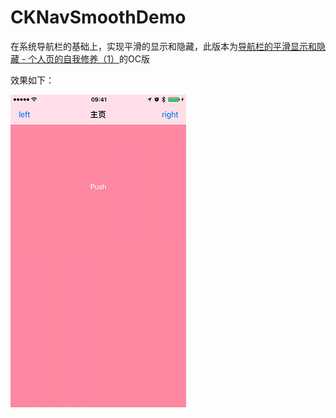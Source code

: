 # CKNavSmoothDemo



在系统导航栏的基础上，实现平滑的显示和隐藏，此版本为[导航栏的平滑显示和隐藏 - 个人页的自我修养（1）](http://www.jianshu.com/p/454b06590cf1)的OC版

效果如下：





![demo](demo.gif)


